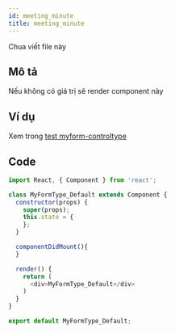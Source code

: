 ```yaml
---
id: meeting_minute
title: meeting_minute
---
```


Chua viết file này

## **Mô tả**

Nếu không có giá trị sẽ render component này

## **Ví dụ**

Xem trong [test myform-controltype](http://localhost:8080/#/dev/myform-formtype) 

## **Code**

```javascript
import React, { Component } from 'react';

class MyFormType_Default extends Component {
  constructor(props) {
    super(props);
    this.state = { 
    };
  }

  componentDidMount(){
  }

  render() {
    return (
      <div>MyFormType_Default</div>
    )
  }
}

export default MyFormType_Default;
```


